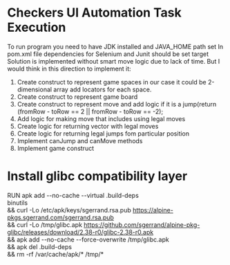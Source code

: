 Checkers UI Automation Task Execution
=============

To run program you need to have JDK installed and JAVA_HOME path set 
In pom.xml file dependencies for Selenium and Junit should be set
target
Solution is implemented without smart move logic due to lack of time.
But I would think in this direction to implement it:

1) Create construct to represent game spaces 
in our case it could be 2-dimensional array add locators for each space.
2) Create construct to represent game board
3) Create construct to represent move and add logic if it is a jump(return (fromRow - toRow == 2 || fromRow - toRow == -2);
4) Add logic for making move that includes using legal moves 
5) Create logic for returning vector with legal moves
6) Create logic for returning legal jumps fom particular position 
7) Implement canJump and canMove methods
8) Implement game construct

# Install glibc compatibility layer
RUN apk add --no-cache --virtual .build-deps \
    binutils \
    && curl -Lo /etc/apk/keys/sgerrand.rsa.pub https://alpine-pkgs.sgerrand.com/sgerrand.rsa.pub \
    && curl -Lo /tmp/glibc.apk https://github.com/sgerrand/alpine-pkg-glibc/releases/download/2.38-r0/glibc-2.38-r0.apk \
    && apk add --no-cache --force-overwrite /tmp/glibc.apk \
    && apk del .build-deps \
    && rm -rf /var/cache/apk/* /tmp/*
